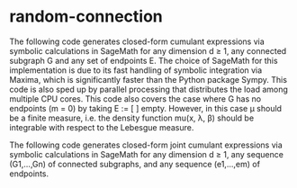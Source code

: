# random-connection
The following code generates closed-form cumulant expressions via symbolic calculations in SageMath for any dimension d ≥ 1, any connected subgraph G and any set of endpoints E. The choice of SageMath for this implementation is due to its fast handling of symbolic integration via Maxima, which is significantly faster than
the Python package Sympy. This code is also sped up by parallel processing that distributes the load among multiple CPU cores. This code also covers the case where G has no endpoints (m = 0) by taking E := [ ] empty. However, in this case µ should be a finite measure, i.e. the density function mu(x, λ, β) should be
integrable with respect to the Lebesgue measure.

The following code generates closed-form joint cumulant expressions via symbolic calculations in SageMath for any dimension d ≥ 1, any sequence (G1,...,Gn) of connected subgraphs, and any sequence (e1,...,em) of endpoints.
